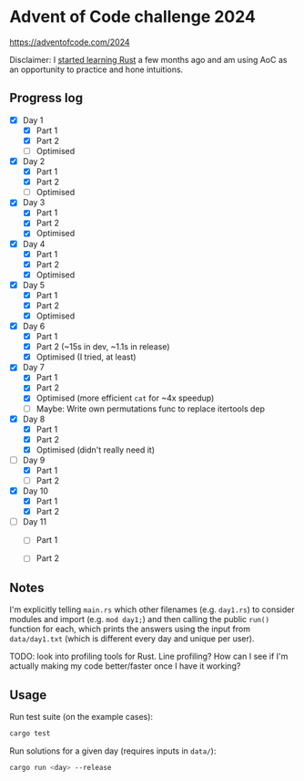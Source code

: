 # Advent of Code challenge 2024

https://adventofcode.com/2024

Disclaimer: I [started learning Rust](https://gianluca.ai/tags/rust/) a few months ago and am using AoC as an opportunity to practice and hone intuitions.

## Progress log

- [x] Day 1
    - [x] Part 1
    - [x] Part 2
    - [ ] Optimised
- [x] Day 2
    - [x] Part 1
    - [x] Part 2
    - [ ] Optimised
- [x] Day 3
    - [x] Part 1
    - [x] Part 2
    - [x] Optimised
- [x] Day 4
    - [x] Part 1
    - [x] Part 2
    - [x] Optimised
- [x] Day 5
    - [x] Part 1
    - [x] Part 2
    - [x] Optimised
- [x] Day 6
    - [x] Part 1
    - [x] Part 2 (~15s in dev, ~1.1s in release)
    - [x] Optimised (I tried, at least)
- [x] Day 7
    - [x] Part 1
    - [x] Part 2
    - [x] Optimised (more efficient `cat` for ~4x speedup)
    - [ ] Maybe: Write own permutations func to replace itertools dep
- [x] Day 8
    - [x] Part 1
    - [x] Part 2
    - [x] Optimised (didn't really need it)
- [ ] Day 9
    - [x] Part 1
    - [ ] Part 2
- [x] Day 10
    - [x] Part 1
    - [x] Part 2
- [ ] Day 11
    - [ ] Part 1
    - [ ] Part 2


## Notes

I'm explicitly telling `main.rs` which other filenames (e.g. `day1.rs`) to consider modules and import (e.g. `mod day1;`) and then calling the public `run()` function for each, which prints the answers using the input from `data/day1.txt` (which is different every day and unique per user).

TODO: look into profiling tools for Rust. Line profiling? How can I see if I'm actually making my code better/faster once I have it working?

## Usage

Run test suite (on the example cases):

```bash
cargo test
```

Run solutions for a given day (requires inputs in `data/`):

```bash
cargo run <day> --release
```

